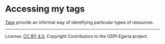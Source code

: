 <!-- SPDX-License-Identifier: CC-BY-4.0 -->
<!-- Copyright Contributors to the ODPi Egeria project. -->

# Accessing my tags

[Tags](../concepts/tag.md) provide an informal way of identifying particular types of resources.





----
License: [CC BY 4.0](https://creativecommons.org/licenses/by/4.0/),
Copyright Contributors to the ODPi Egeria project.